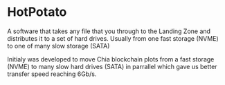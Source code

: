 # HotPotato
A software that takes any file that you through to the Landing Zone and distributes it to a set of hard drives. Usually from one fast storage (NVME) to one of many slow storage (SATA)

Initialy was developed to move Chia blockchain plots from a fast storage (NVME) to many slow hard drives (SATA) in parrallel which gave us better transfer speed reaching 6Gb/s.

